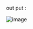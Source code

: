 


out put : 


![image](https://github.com/user-attachments/assets/66de8a97-a0f2-4609-bc45-7807992a5dae)
